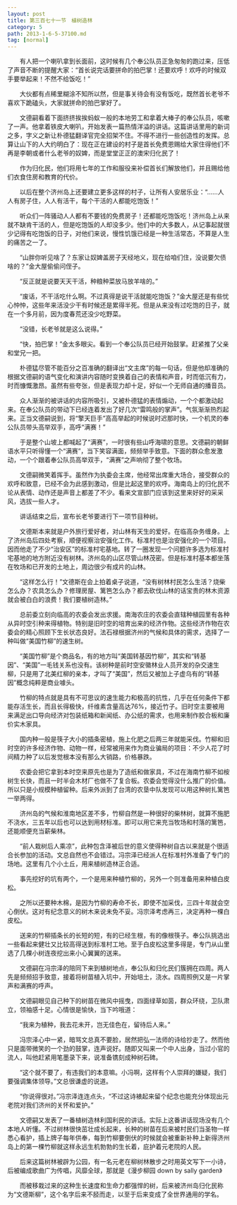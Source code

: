 ```yaml
---
layout: post
title: 第三百七十一节　植树造林
category: 5
path: 2013-1-6-5-37100.md
tag: [normal]
---
```


　　有人把一个喇叭拿到长面前，这时候有几个奉公队员正急匆匆的跑过来，压低了声音不断的提醒大家：“首长说完话要拼命的拍巴掌！还要欢呼！欢呼的时候双手要举起来！不然不给饭吃！”

　　大伙都有点稀里糊涂不知所以然，但是事关待会有没有饭吃，既然首长老爷不喜欢下跪磕头，大家就拼命的拍巴掌好了。

　　文德嗣看着下面挤挤挨挨蚂蚁一般的本地劳工和拿着大棒子的奉公队员，咳嗽了一声。他拿着铁皮大喇叭，开始发表一篇热情洋溢的讲话。这篇讲话里用的新词之多，字义之新让朴德猛翻译官完全招架不住。不得不进行一些创造性的发挥。总算让山下的人大约明白了：现在正在建设的村子是首长免费恩赐给大家住得他们不再是李朝或者什么老爷的奴婢，而是堂堂正正的澳宋归化民了！

　　作为归化民，他们将用七年的工作和服役来补偿首长们解放他们，并且赐给他们衣食住房和教育的代价。

　　以后在整个济州岛上还要建立更多这样的村子，让所有人安居乐业：“……人人有房子住，人人有活干，每个干活的人都能吃饱饭！”

　　听众们一阵骚动人人都有不要钱的免费房子！还都能吃饱饭吃！济州岛上从来就不缺肯干活的人，但是吃饱饭的人却没多少。他们中的大多数人，从记事起就很少记得有吃饱饭的日子，对他们来说，慢性饥饿已经是一种生活常态，不算是人生的痛苦之一了。

　　“山胖你听见啥了？东家让奴婢盖房子天经地义，现在给咱们住，没说要欠债啥的？”金大屋偷偷问侄子。

　　“反正就是说要天天干活，种粮种菜放马放羊啥的。”

　　“废话，不干活吃什么啊。不过真得是说干活就能吃饱饭？”金大屋还是有些忧心忡忡，这些年来活没少干有时候还是累得半死。但是从来没有过吃饱的日子，就在一个多月前，因为度春荒还没少吃野菜。

　　“没错，长老爷就是这么说得。”

　　“快，拍巴掌！”金太多眼尖。看到一个奉公队员已经开始鼓掌。赶紧推了父亲和堂兄一把。

　　朴德猛尽管不能百分之百准确的翻译出“文主席”的每一句话，但是他却准确的根据文德嗣的语气变化和演讲内容随时变换着自己的表情和声音，时而低沉有力，时而慷慨激昂。虽然有些夸张，但是表现力却十足，好似一个无师自通的播音员。

　　众人渐渐的被讲话的内容所吸引，又被朴德猛的表情煽动，一个个都激动起来。在奉公队员的带动下已经连着发出了好几次“雷鸣般的掌声”。气氛渐渐热烈起来。正当文德嗣说到，将“擎天巨手”高高举起的时候说时迟那时快，一个机灵的奉公队员带头高举双手，高呼“满赛！”

　　于是整个山坡上都喊起了“满赛”，一时很有些山呼海啸的意思。文德嗣的朝鲜语水平只听得懂一个“满赛”，当下笑容满面，频频举手致意。下面的群众愈发激动，一个个跟着奉公队员高举双手，“满赛”之声响彻了整个牧场。

　　文德嗣微笑着挥手。虽然作为执委会主席，他经常出席重大场合，接受群众的欢呼和致意，已经不会为此感到激动，但是比起这里的欢呼。海南岛上的归化民不论从表情、动作还是声音上都差了不少。看来文宣部门应该到这里来好好的采采风，选拔一些人才。

　　讲话结束之后，宣布长老爷要进行下一项节目种树。

　　文德斯本来就是户外旅行爱好者，对山林有天生的爱好。在临高杂务缠身。上了济州岛后四处考察，顺便视察治安强化工作。标准村也是治安强化的一个项目。因而他走了不少“治安区”的标准村宅基地。转了一圈发现一个问题许多选为标准村宅基地的地方附近没有树林。济州岛的山区尽管山林茂密。但是标准村基本都坐落在牧场和已开发的土地上，周边很少有成片的山林。

　　“这样怎么行！”文德斯在会上拍着桌子说道，“没有树林村民怎么生活？烧柴怎么办？农具怎么办？修理房屋、篱笆怎么办？都去砍伐山林的话宝贵的林木资源就会被白白的浪费！我们要植树造林。”

　　总前委立刻向临高的农委会发出求援。南海农庄的农委会直辖种植园里有各种从异时空引种来得植物。特别是旧时空的培育出来的经济作物。这些经济作物在农委会的精心照顾下生长状态良好。法石禄根据济州的气候和具体的需求，选择了一种叫做“美国竹柳”的速生树。

　　“美国竹柳”是个商品名，有的地方叫“美国转基因竹柳”，其实和“转基因”、“美国”一毛钱关系也没有。该树种是前时空安徽林业人员开发的杂交速生柳，只是用了北美红柳的亲本，才叫了“美国”，然后又被加上子虚乌有的“转基因”概念纯粹是商业噱头。

　　竹柳的特点就是具有不可思议的速生能力和极高的抗性，几乎在任何条件下都能存活生长，而且长得极快，纤维素含量高达76%，接近竹子。旧时空主要被用来满足出口导向经济对包装纸箱和新闻纸、办公纸的需求，也用来制作胶合板和廉价实木家具。

　　国内种一般是筷子大小的插条密植，施上化肥之后两三年就能采伐。竹柳和旧时空的许多经济作物、动物一样，经常被用来作为商业骗局的项目：不少人花了时间精力种了以后发觉根本没有那么大销路，价格暴跌。

　　农委会把它拿到本时空来原先也是为了造纸和做家具，不过在海南竹柳不如桉树生长快，而且一时半会木材厂也做不了复合板。农委会觉得没什么推广的价值。所以只是小规模种植留种。后来外派到了台湾的农垦中队发现可以用这种树扎篱笆一举两得。

　　济州岛的气候和淮南地区差不多，竹柳自然是一种很好的柴林树，就算不施肥不浇水，三五年以后也可以达到用材标准。即可以用它来充当牧场和村落的篱笆，还能顺便充当薪柴林。

　　“前人栽树后人乘凉”，此种包含泽被后世的意义使得种树自古以来就是个很适合长参加的活动。文总自然也不会错过。冯宗泽已经派人在标准村外准备了专门的场地。这里有几个小土丘，用来植树造林正合适。

　　事先挖好的坑有两个，一个是用来种植竹柳的，另外一个则准备用来种植白皮松。

　　之所以还要种木棉，是因为竹柳的寿命不长，即使不加采伐，三四十年就会空心倒伏。这对有纪念意义的树木来说未免不妥。冯宗泽考虑再三，决定再种一棵白皮松。

　　送来的竹柳插条长的长短的短，有的已经生根，有的像根筷子。奉公队挑选出一些看起来健壮又比较高得送到标准村工地。至于白皮松这里多得是，专门从山里选了几棵小树连夜挖出来小心翼翼的送来。

　　文德嗣在冯宗泽的陪同下来到植树地点，奉公队和归化民们簇拥在四周。两人先是频频招手致意，接着将树苗植入坑中，开始培土，浇水。四周照例又是一片掌声和满赛的呼声。

　　文德嗣眼见自己种下的树苗在微风中摇曳，四面绿草如茵，群众环绕，卫队肃立，领袖感十足。心情很是愉快，当下吟哦道：

　　“我来为植种，我去花未开，岂无佳色在，留待后人来。”

　　冯宗泽心中一紧，暗骂文总真不要脸，居然把弘一法师的诗给抄走了。然而他只是面带微笑的一个劲的鼓掌，连声说好。随即又叫来一个中人出身，当过小官的流人，叫他赶紧用笔墨录下来，说准备镌刻成种树石碑。

　　“这个就不要了，有违我们的本意嘛。小冯啊，这样有个人崇拜的嫌疑，我们要强调集体领导。”文总很谦虚的说道。

　　“你说得很对。”冯宗泽连连点头，“不过这诗裱起来留个纪念也能充分体现出元老院对我们济州的关怀和爱护。”

　　文德嗣又发表了一番植树造林利国利民的讲话。实际上这番讲话现场没有几个本地人听懂。不过树林很快茁壮成长起来，长种的树苗在后来被村民们当圣物一样悉心看护，插上牌子每年供奉，每到竹柳要倒伏的时候就会被重新补种上新得济州岛上的第一棵竹柳就这样永远生机勃勃的生长着，庇护着元老院的人民。

　　后来这篇树林被辟为公园，有一名元老在柳树林散步之时用英文写下一小诗，后被编成歌曲广为传唱，风靡全球，那就是《漫步柳园 down by sally garden》

　　而被移栽过来的这种生长速度和生命力都强悍的树，后来被济州岛归化民称为“文德斯柳”，这个名字后来不胫而走，以至于后来变成了全世界通用的学名。
